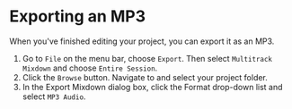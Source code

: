 # Exporting an MP3

When you've finished editing your project, you can export it as an MP3. 

1. Go to `File` on the menu bar, choose `Export`. Then select `Multitrack Mixdown` and choose `Entire Session`. 
2. Click the `Browse` button. Navigate to and select your project folder.
3. In the Export Mixdown dialog box, click the Format drop-down list and select `MP3 Audio`.

